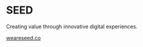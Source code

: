 # SEED

Creating value through innovative digital experiences.

[weareseed.co](https://weareseed.co)
